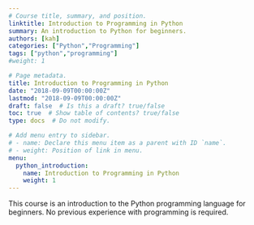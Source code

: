 ```yaml
---
# Course title, summary, and position.
linktitle: Introduction to Programming in Python
summary: An introduction to Python for beginners.
authors: [kah]
categories: ["Python","Programming"]
tags: ["python","programming"]
#weight: 1

# Page metadata.
title: Introduction to Programming in Python
date: "2018-09-09T00:00:00Z"
lastmod: "2018-09-09T00:00:00Z"
draft: false  # Is this a draft? true/false
toc: true  # Show table of contents? true/false
type: docs  # Do not modify.

# Add menu entry to sidebar.
# - name: Declare this menu item as a parent with ID `name`.
# - weight: Position of link in menu.
menu:
  python_introduction:
    name: Introduction to Programming in Python
    weight: 1
---
```


This course is an introduction to the Python programming language for beginners.  No previous experience with programming is required.

